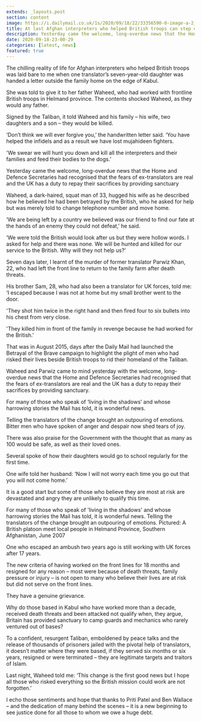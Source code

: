 ```yaml
---
extends: _layouts.post
section: content
image: https://i.dailymail.co.uk/1s/2020/09/18/22/33356590-0-image-a-2_1600465400053.jpg 
title: At last Afghan interpreters who helped British troops can step out of the shadows 
description: Yesterday came the welcome, long-overdue news that the Home and Defence Secretaries had recognised that the UK has a duty to repay ex-translators sacrifices by providing sanctuary. 
date: 2020-09-18-23-00-29 
categories: [latest, news] 
featured: true 
--- 
```

The chilling reality of life for Afghan interpreters who helped British troops was laid bare to me when one translator’s seven-year-old daughter was handed a letter outside the family home on the edge of Kabul.

She was told to give it to her father Waheed, who had worked with frontline British troops in Helmand province. The contents shocked Waheed, as they would any father.

Signed by the Taliban, it told Waheed and his family – his wife, two daughters and a son – they would be killed.

‘Don’t think we will ever forgive you,’ the handwritten letter said. ‘You have helped the infidels and as a result we have lost mujahideen fighters. 

'We swear we will hunt you down and kill all the interpreters and their families and feed their bodies to the dogs.’

Yesterday came the welcome, long-overdue news that the Home and Defence Secretaries had recognised that the fears of ex-translators are real and the UK has a duty to repay their sacrifices by providing sanctuary

Waheed, a dark-haired, squat man of 33, hugged his wife as he described how he believed he had been betrayed by the British, who he asked for help but was merely told to change telephone number and move home.

‘We are being left by a country we believed was our friend to find our fate at the hands of an enemy they could not defeat,’ he said. 

‘We were told the British would look after us but they were hollow words. I asked for help and there was none. We will be hunted and killed for our service to the British. Why will they not help us?’

Seven days later, I learnt of the murder of former translator Parwiz Khan, 22, who had left the front line to return to the family farm after death threats.

His brother Sam, 28, who had also been a translator for UK forces, told me: ‘I escaped because I was not at home but my small brother went to the door. 

'They shot him twice in the right hand and then fired four to six bullets into his chest from very close. 

'They killed him in front of the family in revenge because he had worked for the British.’

That was in August 2015, days after the Daily Mail had launched the Betrayal of the Brave campaign to highlight the plight of men who had risked their lives beside British troops to rid their homeland of the Taliban.

Waheed and Parwiz came to mind yesterday with the welcome, long-overdue news that the Home and Defence Secretaries had recognised that the fears of ex-translators are real and the UK has a duty to repay their sacrifices by providing sanctuary. 

For many of those who speak of ‘living in the shadows’ and whose harrowing stories the Mail has told, it is wonderful news.

Telling the translators of the change brought an outpouring of emotions. Bitter men who have spoken of anger and despair now shed tears of joy. 

There was also praise for the Government with the thought that as many as 100 would be safe, as well as their loved ones. 

Several spoke of how their daughters would go to school regularly for the first time. 

One wife told her husband: ‘Now I will not worry each time you go out that you will not come home.’

It is a good start but some of those who believe they are most at risk are devastated and angry they are unlikely to qualify this time. 

For many of those who speak of 'living in the shadows' and whose harrowing stories the Mail has told, it is wonderful news. Telling the translators of the change brought an outpouring of emotions. Pictured: A British platoon meet local people in Helmand Province, Southern Afghanistan, June 2007

One who escaped an ambush two years ago is still working with UK forces after 17 years.

The new criteria of having worked on the front lines for 18 months and resigned for any reason – most were because of death threats, family pressure or injury – is not open to many who believe their lives are at risk but did not serve on the front lines. 

They have a genuine grievance.

Why do those based in Kabul who have worked more than a decade, received death threats and been attacked not qualify when, they argue, Britain has provided sanctuary to camp guards and mechanics who rarely ventured out of bases?

To a confident, resurgent Taliban, emboldened by peace talks and the release of thousands of prisoners jailed with the pivotal help of translators, it doesn’t matter where they were based, if they served six months or six years, resigned or were terminated – they are legitimate targets and traitors of Islam.

Last night, Waheed told me: ‘This change is the first good news but I hope all those who risked everything so the British mission could work are not forgotten.’ 

I echo those sentiments and hope that thanks to Priti Patel and Ben Wallace – and the dedication of many behind the scenes – it is a new beginning to see justice done for all those to whom we owe a huge debt.

